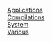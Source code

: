 [Applications](Applications/index.html)<br>
[Compilations](Compilations/index.html)<br>
[System](System/index.html)<br>
[Various](Various/index.html)<br>
